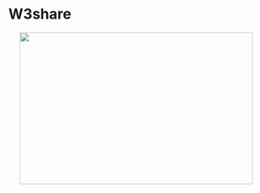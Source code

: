 # W3share


<p align="center">
  <img width="460" height="300" src="(https://github.com/user-attachments/assets/5b38ff44-112d-43c1-babf-8831a2468928)">
</p>
